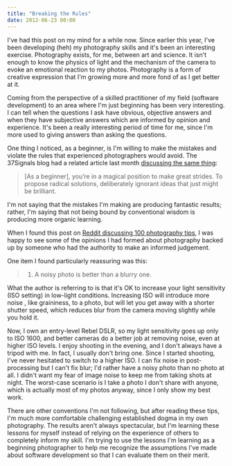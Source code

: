 ```yaml
---
title: "Breaking the Rules"
date: 2012-06-23 00:00
---
```


<p>I've had this post on my mind for a while now. Since earlier this year, I've been developing (heh) my photography skills and it's been an interesting exercise. Photography exists, for me, between art and science. It isn't enough to know the physics of light and the mechanism of the camera to evoke an emotional reaction to my photos. Photography is a form of creative expression that I'm growing more and more fond of as I get better at it.</p>

<p>Coming from the perspective of a skilled practitioner of my field (software development) to an area where I'm just beginning has been very interesting. I can tell when the questions I ask have obvious, objective answers and when they have subjective answers which are informed by opinion and experience. It's been a really interesting period of time for me, since I'm more used to giving answers than asking the questions. <!--more--></p>

<p>One thing I noticed, as a beginner, is I'm willing to make the mistakes and violate the rules that experienced photographers would avoid. The 37Signals blog had a related article last month <a href="http://37signals.com/svn/posts/3179-you-only-get-one-chance-to-be-a-beginner">discussing the same thing</a>:</p>

<blockquote>

<p>[As a beginner], you’re in a magical position to make great strides. To propose radical solutions, deliberately ignorant ideas that just might be brilliant.</p>

</blockquote>

<p>I'm not saying that the mistakes I'm making are producing fantastic results; rather, I'm saying that not being bound by conventional wisdom is producing more organic learning.</p>

<p>When I found this post on <a href="http://www.reddit.com/r/photography/comments/sn2uy/100_photography_tips_from_street_photographer/">Reddit discussing 100 photography tips</a>, I was happy to see some of the opinions I had formed about photography backed up by someone who had the authority to make an informed judgement.</p>

<p>One item I found particularly reassuring was this:</p>

<blockquote>

<ol>

<li>A noisy photo is better than a blurry one.</li>

</ol>

</blockquote>

<p>What the author is referring to is that it's OK to increase your light sensitivity (ISO setting) in low-light conditions. Increasing ISO will introduce more noise , like graininess, to a photo, but will let you get away with a shorter shutter speed, which reduces blur from the camera moving slightly while you hold it.</p>

<p>Now, I own an entry-level Rebel DSLR, so my light sensitivity goes up only to ISO 1600, and better cameras do a better job at removing noise, even at higher ISO levels. I enjoy shooting in the evening, and I don't always have a tripod with me. In fact, I usually don't bring one. Since I started shooting, I've never hesitated to switch to a higher ISO. I can fix noise in post-processing but I can't fix blur; I'd rather have a noisy photo than no photo at all. I didn't want my fear of image noise to keep me from taking shots at night. The worst-case scenario is I take a photo I don't share with anyone, which is actually most of my photos anyway, since I only show my best work.</p>

<p>There are other conventions I'm not following, but after reading these tips, I'm much more comfortable challenging established dogma in my own photography. The results aren't always spectacular, but I'm learning these lessons for myself instead of relying on the experience of others to completely inform my skill. I'm trying to use the lessons I'm learning as a beginning photographer to help me recognize the assumptions I've made about software development so that I can evaluate them on their merit.</p>

<!-- more -->

